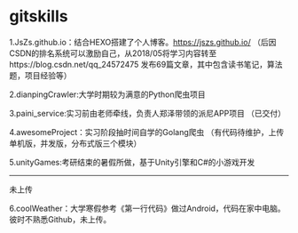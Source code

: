 # gitskills

1.JsZs.github.io：结合HEXO搭建了个人博客。https://jszs.github.io/
（后因CSDN的排名系统可以激励自己，从2018/05将学习内容转至https://blog.csdn.net/qq_24572475
发布69篇文章，其中包含读书笔记，算法题，项目经验等）

2.dianpingCrawler:大学时期较为满意的Python爬虫项目


3.paini_service:实习前由老师牵线，负责人郑泽带领的派尼APP项目
（已交付）


4.awesomeProject：实习阶段抽时间自学的Golang爬虫
（有代码待维护，上传单机版，并发版，分布式版三个模块）

5.unityGames:考研结束的暑假所做，基于Unity引擎和C#的小游戏开发

----
未上传

6.coolWeather：大学寒假参考《第一行代码》做过Android，代码在家中电脑。彼时不熟悉Github，未上传。




